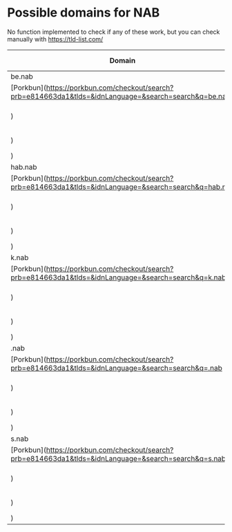 # Possible domains for NAB

No function implemented to check if any of these work, but you can check manually with https://tld-list.com/

| Domain | Porkbun | NameCheap | Google Domains |
|---|---|---|---|
| be.nab | [Porkbun](https://porkbun.com/checkout/search?prb=e814663da1&tlds=&idnLanguage=&search=search&q=be.nab) | [Namecheap](https://www.namecheap.com/domains/registration/results/?domain=be.nab) | [Google](https://domains.google.com/registrar/search?searchTerm=be.nab) |
| hab.nab | [Porkbun](https://porkbun.com/checkout/search?prb=e814663da1&tlds=&idnLanguage=&search=search&q=hab.nab) | [Namecheap](https://www.namecheap.com/domains/registration/results/?domain=hab.nab) | [Google](https://domains.google.com/registrar/search?searchTerm=hab.nab) |
| k.nab | [Porkbun](https://porkbun.com/checkout/search?prb=e814663da1&tlds=&idnLanguage=&search=search&q=k.nab) | [Namecheap](https://www.namecheap.com/domains/registration/results/?domain=k.nab) | [Google](https://domains.google.com/registrar/search?searchTerm=k.nab) |
| .nab | [Porkbun](https://porkbun.com/checkout/search?prb=e814663da1&tlds=&idnLanguage=&search=search&q=.nab) | [Namecheap](https://www.namecheap.com/domains/registration/results/?domain=.nab) | [Google](https://domains.google.com/registrar/search?searchTerm=.nab) |
| s.nab | [Porkbun](https://porkbun.com/checkout/search?prb=e814663da1&tlds=&idnLanguage=&search=search&q=s.nab) | [Namecheap](https://www.namecheap.com/domains/registration/results/?domain=s.nab) | [Google](https://domains.google.com/registrar/search?searchTerm=s.nab) |
